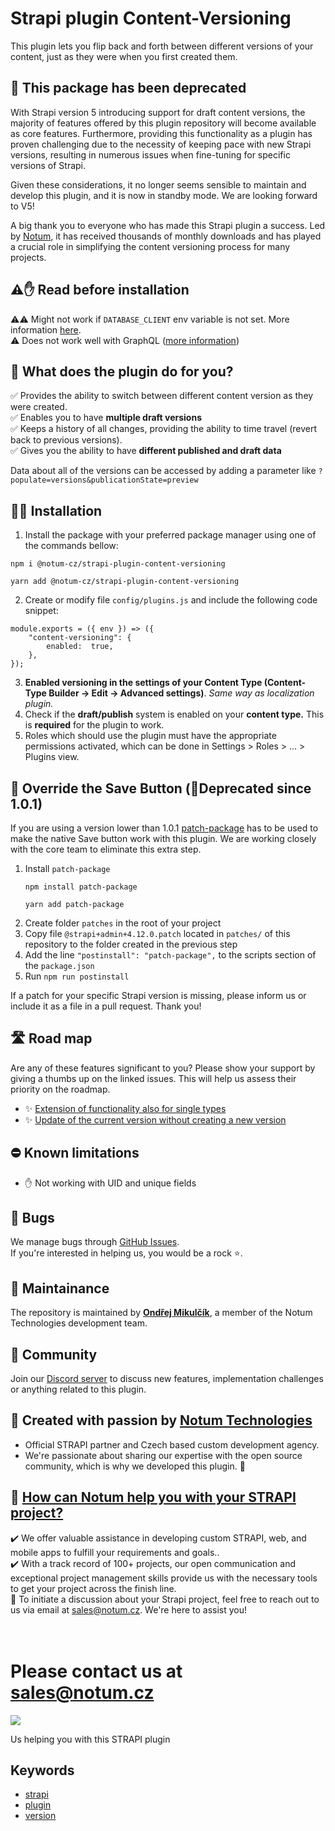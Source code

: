 # Strapi plugin Content-Versioning

This plugin lets you flip back and forth between different versions of your content, just as they were when you first created them.

## 🛑 This package has been deprecated

With Strapi version 5 introducing support for draft content versions, the majority of features offered by this plugin repository will become available as core features. Furthermore, providing this functionality as a plugin has proven challenging due to the necessity of keeping pace with new Strapi versions, resulting in numerous issues when fine-tuning for specific versions of Strapi.

Given these considerations, it no longer seems sensible to maintain and develop this plugin, and it is now in standby mode. We are looking forward to V5!

A big thank you to everyone who has made this Strapi plugin a success. Led by [Notum](https://notum.cz/), it has received thousands of monthly downloads and has played a crucial role in simplifying the content versioning process for many projects.

## ⚠️✋ Read before installation

⚠️⚠️ Might not work if `DATABASE_CLIENT` env variable is not set. More information [here](https://github.com/notum-cz/strapi-plugin-content-versioning/issues/113).    
⚠️ Does not work well with GraphQL ([more information](https://github.com/notum-cz/strapi-plugin-content-versioning/issues/152))

## 🙉 What does the plugin do for you?

✅ Provides the ability to switch between different content version as they were created.  
✅ Enables you to have **multiple draft versions** <br>
✅ Keeps a history of all changes, providing the ability to time travel (revert back to previous versions). <br>
✅ Gives you the ability to have  **different published and draft data** <br>

Data about all of the versions can be accessed by adding a parameter like `?populate=versions&publicationState=preview`

## 🧑‍💻 Installation

1. Install the package with your preferred package manager using one of the commands bellow:

```
npm i @notum-cz/strapi-plugin-content-versioning
```
```
yarn add @notum-cz/strapi-plugin-content-versioning
```
2. Create or modify file `config/plugins.js` and include the following code snippet:

```
module.exports = ({ env }) => ({
	"content-versioning": {
		enabled:  true,
	},
});
```

3. **Enabled versioning in the settings of your Content Type (Content-Type Builder -> Edit -> Advanced settings)**. _Same way as localization plugin._
2. Check if the **draft/publish** system is enabled on your **content type.** This is **required** for the plugin to work.
3. Roles which should use the plugin must have the appropriate permissions activated, which can be done in Settings > Roles > ... > Plugins view.


## 💾 Override the Save Button (🚨Deprecated since 1.0.1)

If you are using a version lower than 1.0.1 [patch-package](https://www.npmjs.com/package/patch-package) has to be used to make the native Save button work with this plugin. We are working closely with the core team to eliminate this extra step.

1. Install `patch-package`
   ```
   npm install patch-package
   ```
   ```
   yarn add patch-package
   ```
2. Create folder `patches` in the root of your project
3. Copy file `@strapi+admin+4.12.0.patch` located in  `patches/` of this repository to the folder created in the previous step
4. Add the line `"postinstall": "patch-package",` to the scripts section of the `package.json`
5. Run `npm run postinstall`

If a patch for your specific Strapi version is missing, please inform us or include it as a file in a pull request. Thank you!

## 🛣️ Road map

Are any of these features significant to you? Please show your support by giving a thumbs up on the linked issues. This will help us assess their priority on the roadmap.

- ✨ [Extension of functionality also for single types](https://github.com/notum-cz/strapi-plugin-content-versioning/issues/133)
- ✨ [Update of the current version without creating a new version](https://github.com/notum-cz/strapi-plugin-content-versioning/issues/134)

## ⛔️ Known limitations

- ✋  Not working with UID and unique fields

## 🐛 Bugs

We manage bugs through [GitHub Issues](https://github.com/notum-cz/strapi-plugin-content-versioning/issues). <br>
If you're interested in helping us, you would be a rock  ⭐.

## 🧔 Maintainance

The repository is maintained by [**Ondřej Mikulčík**]( https://github.com/omikulcik), a member of the Notum Technologies development team.

## 💬 Community

Join our [Discord server](https://discord.gg/hZRCcfWq) to discuss new features, implementation challenges or anything related to this plugin.  

## 🚀 Created with passion by [Notum Technologies](https://notum.cz/en)

- Official STRAPI partner and Czech based custom development agency.
- We're passionate about sharing our expertise with the open source community, which is why we developed this plugin. 🖤

## 🎯 [How can Notum help you with your STRAPI project?](https://notum.cz/en/strapi/)

✔️ We offer valuable assistance in developing custom STRAPI, web, and mobile apps to fulfill your requirements and goals.. <br>
✔️ With a track record of 100+ projects, our open communication and exceptional project management skills provide us with the necessary tools to get your project across the finish line.<br>
📅 To initiate a discussion about your Strapi project, feel free to reach out to us via email at sales@notum.cz. We're here to assist you!

# <br> Please contact us at sales@notum.cz

![](https://cdn-images-1.medium.com/max/1200/1*4KRSunIx8v3tcYHyxKSYXQ.jpeg)

Us helping you with this STRAPI plugin

## Keywords

- [strapi](https://www.npmjs.com/search?q=keywords:strapi)
- [plugin](https://www.npmjs.com/search?q=keywords:plugin)
- [version](https://www.npmjs.com/search?q=keywords:version)
